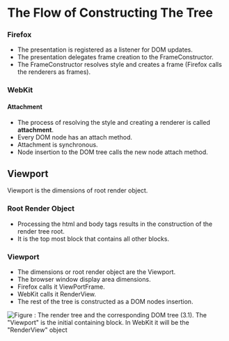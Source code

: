 # The Flow of Constructing The Tree

### Firefox
- The presentation is registered as a listener for DOM updates.
- The presentation delegates frame creation to the FrameConstructor.
- The FrameConstructor resolves style and creates a frame (Firefox calls the renderers as frames).

### WebKit
#### Attachment
- The process of resolving the style and creating a renderer is called **attachment**.
- Every DOM node has an attach method. 
- Attachment is synchronous.
- Node insertion to the DOM tree calls the new node attach method.

## Viewport
Viewport is the dimensions of root render object.

### Root Render Object
- Processing the html and body tags results in the construction of the render tree root. 
- It is the top most block that contains all other blocks.

### Viewport
- The dimensions or root render object are the Viewport.
- The browser window display area dimensions.
- Firefox calls it ViewPortFrame.
- WebKit calls it RenderView. 
- The rest of the tree is constructed as a DOM nodes insertion.

![Figure : The render tree and the corresponding DOM tree (3.1). The "Viewport" is the initial containing block. In WebKit it will be the "RenderView" object](https://www.html5rocks.com/zh/tutorials/internals/howbrowserswork/image025.png)